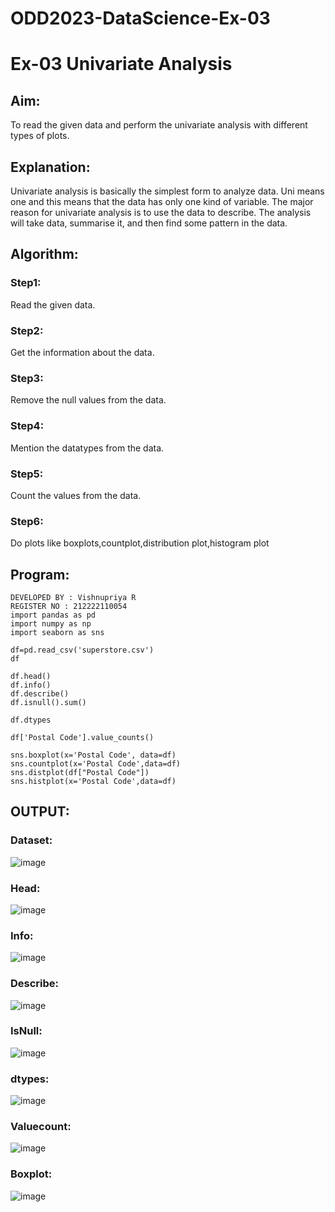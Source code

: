 # ODD2023-DataScience-Ex-03
# Ex-03 Univariate Analysis
## Aim:
To read the given data and perform the univariate analysis with different types of plots.
## Explanation:
Univariate analysis is basically the simplest form to analyze data. Uni means one and this means that the data has only one kind of variable. The major reason for univariate analysis is to use the data to describe. The analysis will take data, summarise it, and then find some pattern in the data.

## Algorithm:
### Step1:
Read the given data.

### Step2:
Get the information about the data.

### Step3:
Remove the null values from the data.

### Step4:
Mention the datatypes from the data.

### Step5:
Count the values from the data.

### Step6:
Do plots like boxplots,countplot,distribution plot,histogram plot

## Program:
```
DEVELOPED BY : Vishnupriya R
REGISTER NO : 212222110054
import pandas as pd
import numpy as np
import seaborn as sns

df=pd.read_csv('superstore.csv')
df

df.head()
df.info()
df.describe()
df.isnull().sum()

df.dtypes

df['Postal Code'].value_counts()

sns.boxplot(x='Postal Code', data=df)
sns.countplot(x='Postal Code',data=df)
sns.distplot(df["Postal Code"])
sns.histplot(x='Postal Code',data=df)
```
## OUTPUT:
### Dataset:
![image](https://github.com/vishnupriyaramesh17/ODD2023-DataScience-Ex-03/assets/119393589/15423f63-c88f-41e9-b1b1-52f4393ae674)

### Head:
![image](https://github.com/vishnupriyaramesh17/ODD2023-DataScience-Ex-03/assets/119393589/2e55b123-e077-4f70-a06f-d4e27203bec4)

### Info:
![image](https://github.com/vishnupriyaramesh17/ODD2023-DataScience-Ex-03/assets/119393589/31e63d3b-b155-484b-82a2-23dba4df63e1)

### Describe:
![image](https://github.com/vishnupriyaramesh17/ODD2023-DataScience-Ex-03/assets/119393589/83fd3e4b-3d40-4fd0-9286-3aa2bd47424d)

### IsNull:
![image](https://github.com/vishnupriyaramesh17/ODD2023-DataScience-Ex-03/assets/119393589/b8919bfc-647b-47d8-81d8-0c1a5b2ba6ce)

### dtypes:
![image](https://github.com/vishnupriyaramesh17/ODD2023-DataScience-Ex-03/assets/119393589/5db86ac1-d1e3-4255-a524-57ae2bd6a41a)

### Valuecount:
![image](https://github.com/vishnupriyaramesh17/ODD2023-DataScience-Ex-03/assets/119393589/a3a0978b-7073-450a-ab72-3a2daf972738)

### Boxplot:
![image](https://github.com/vishnupriyaramesh17/ODD2023-DataScience-Ex-03/assets/119393589/c373f026-3791-4ef3-a752-0812433f8d84)








